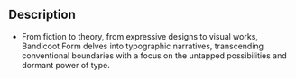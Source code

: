 ## Description
- From fiction to theory, from expressive designs to visual works, Bandicoot Form delves into typographic narratives, transcending conventional boundaries with a focus on the untapped possibilities and dormant power of type.
